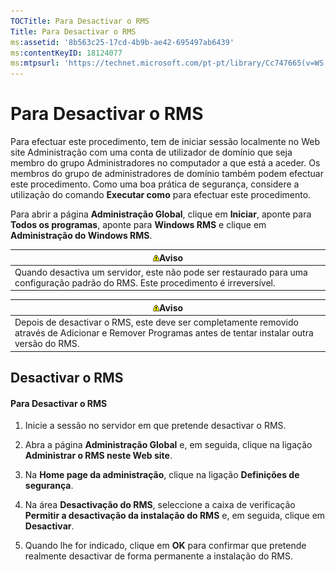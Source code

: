 ```yaml
---
TOCTitle: Para Desactivar o RMS
Title: Para Desactivar o RMS
ms:assetid: '8b563c25-17cd-4b9b-ae42-695497ab6439'
ms:contentKeyID: 18124077
ms:mtpsurl: 'https://technet.microsoft.com/pt-pt/library/Cc747665(v=WS.10)'
---
```


Para Desactivar o RMS
=====================

Para efectuar este procedimento, tem de iniciar sessão localmente no Web site Administração com uma conta de utilizador de domínio que seja membro do grupo Administradores no computador a que está a aceder. Os membros do grupo de administradores de domínio também podem efectuar este procedimento. Como uma boa prática de segurança, considere a utilização do comando **Executar como** para efectuar este procedimento.

Para abrir a página **Administração Global**, clique em **Iniciar**, aponte para **Todos os programas**, aponte para **Windows RMS** e clique em **Administração do Windows RMS**.

| ![](images/Cc747665.Warning(WS.10).gif)Aviso                                                         |
|-----------------------------------------------------------------------------------------------------------------------------------|
| Quando desactiva um servidor, este não pode ser restaurado para uma configuração padrão do RMS. Este procedimento é irreversível. |

| ![](images/Cc747665.Warning(WS.10).gif)Aviso                                                                               |
|---------------------------------------------------------------------------------------------------------------------------------------------------------|
| Depois de desactivar o RMS, este deve ser completamente removido através de Adicionar e Remover Programas antes de tentar instalar outra versão do RMS. |

Desactivar o RMS
----------------

#### Para Desactivar o RMS

1.  Inicie a sessão no servidor em que pretende desactivar o RMS.

2.  Abra a página **Administração Global** e, em seguida, clique na ligação **Administrar o RMS neste Web site**.

3.  Na **Home page da administração**, clique na ligação **Definições de segurança**.

4.  Na área **Desactivação do RMS**, seleccione a caixa de verificação **Permitir a desactivação da instalação do RMS** e, em seguida, clique em **Desactivar**.

5.  Quando lhe for indicado, clique em **OK** para confirmar que pretende realmente desactivar de forma permanente a instalação do RMS.
